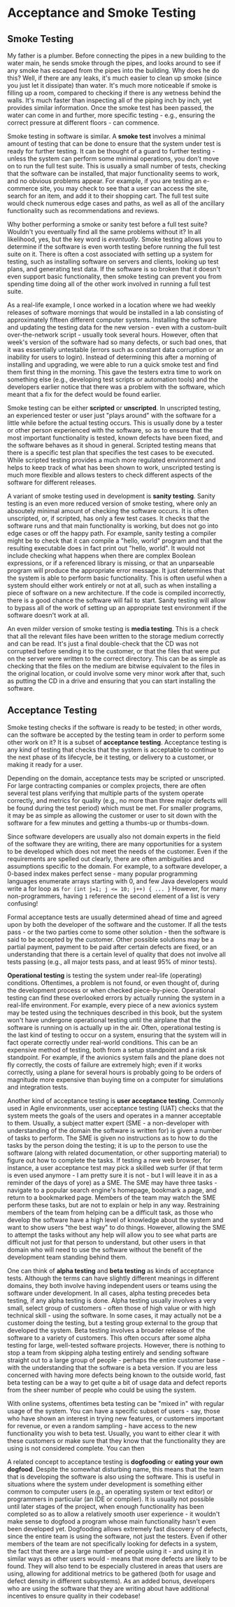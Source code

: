 # Acceptance and Smoke Testing

## Smoke Testing

My father is a plumber.  Before connecting the pipes in a new building to the water main, he sends smoke through the pipes, and looks around to see if any smoke has escaped from the pipes into the building.  Why does he do this?  Well, if there are any leaks, it's much easier to clean up smoke (since you just let it dissipate) than water.  It's much more noticeable if smoke is filling up a room, compared to checking if there is any wetness behind the walls.  It's much faster than inspecting all of the piping inch by inch, yet provides similar information.  Once the smoke test has been passed, the water can come in and further, more specific testing - e.g., ensuring the correct pressure at different floors - can commence.

Smoke testing in software is similar.  A __smoke test__ involves a minimal amount of testing that can be done to ensure that the system under test is ready for further testing.  It can be thought of a guard to further testing - unless the system can perform some minimal operations, you don't move on to run the full test suite.  This is usually a small number of tests, checking that the software can be installed, that major functionality seems to work, and no obvious problems appear.  For example, if you are testing an e-commerce site, you may check to see that a user can access the site, search for an item, and add it to their shopping cart.  The full test suite would check numerous edge cases and paths, as well as all of the ancillary functionality such as recommendations and reviews.

Why bother performing a smoke or sanity test before a full test suite?  Wouldn't you eventually find all the same problems without it?  In all likelihood, yes, but the key word is _eventually_.  Smoke testing allows you to determine if the software is even worth testing before running the full test suite on it.  There is often a cost associated with setting up a system for testing, such as installing software on servers and clients, looking up test plans, and generating test data.  If the software is so broken that it doesn't even support basic functionality, then smoke testing can prevent you from spending time doing all of the other work involved in running a full test suite.  

As a real-life example, I once worked in a location where we had weekly releases of software mornings that would be installed in a lab consisting of approximately fifteen different computer systems.  Installing the software and updating the testing data for the new version - even with a custom-built over-the-network script - usually took several hours.  However, often that week's version of the software had so many defects, or such bad ones, that it was essentially untestable (errors such as constant data corruption or an inability for users to login).  Instead of determining this after a morning of installing and upgrading, we were able to run a quick smoke test and find them first thing in the morning.  This gave the testers extra time to work on something else (e.g., developing test scripts or automation tools) and the developers earlier notice that there was a problem with the software, which meant that a fix for the defect would be found earlier.

Smoke testing can be either __scripted__ or __unscripted__.  In unscripted testing, an experienced tester or user just "plays around" with the software for a little while before the actual testing occurs.  This is usually done by a tester or other person experienced with the software, so as to ensure that the most important functionality is tested, known defects have been fixed, and the software behaves as it shoud in general.  Scripted testing means that there is a specific test plan that specifies the test cases to be executed.  While scripted testing provides a much more regulated environment and helps to keep track of what has been shown to work, unscripted testing is much more flexible and allows testers to check different aspects of the software for different releases.

A variant of smoke testing used in development is __sanity testing__.  Sanity testing is an even more reduced version of smoke testing, where only an absoutely minimal amount of checking the software occurs.  It is often unscripted, or, if scripted, has only a few test cases.  It checks that the software runs and that main functionality is working, but does not go into edge cases or off the happy path.  For example, sanity testing a compiler might be to check that it can compile a "hello, world" program and that the resulting executable does in fact print out "hello, world".  It would not include checking what happens when there are complex Boolean expressions, or if a referenced library is missing, or that an unparseable program will produce the appropriate error message.  It just determines that the system is able to perform basic functionality.  This is often useful when a system should either work entirely or not at all, such as when installing a piece of software on a new architecture.  If the code is compiled incorrectly, there is a good chance the software will fail to start.  Sanity testing will allow to bypass all of the work of setting up an appropriate test environment if the software doesn't work at all.

An even milder version of smoke testing is __media testing__.  This is a check that all the relevant files have been written to the storage medium correctly and can be read.  It's just a final double-check that the CD was not corrupted before sending it to the customer, or that the files that were put on the server were written to the correct directory.  This can be as simple as checking that the files on the medium are bitwise equivalent to the files in the original location, or could involve some very minor work after that, such as putting the CD in a drive and ensuring that you can start installing the software.

## Acceptance Testing

Smoke testing checks if the software is ready to be tested; in other words, can the software be accepted by the testing team in order to perform some other work on it?  It is a subset of __acceptance testing__.  Acceptance testing is any kind of testing that checks that the system is acceptable to continue to the next phase of its lifecycle, be it testing, or delivery to a customer, or making it ready for a user.  

Depending on the domain, acceptance tests may be scripted or unscripted.  For large contracting companies or complex projects, there are often several test plans verifying that multiple parts of the system operate correctly, and metrics for quality (e.g., no more than three major defects will be found during the test period) which must be met.  For smaller programs, it may be as simple as allowing the customer or user to sit down with the software for a few minutes and getting a thumbs-up or thumbs-down.

Since software developers are usually also not domain experts in the field of the software they are writing, there are many opportunities for a system to be developed which does not meet the needs of the customer.  Even if the requirements are spelled out clearly, there are often ambiguities and assumptions specific to the domain.  For example, to a software developer, a 0-based index makes perfect sense - many popular programming languages enumerate arrays starting with 0, and few Java developers would write a for loop as `for (int j=1; j <= 10; j++) { ... }`  However, for many non-programmers, having `1` reference the second element of a list is very confusing!

Formal acceptance tests are usually determined ahead of time and agreed upon by both the developer of the software and the customer.  If all the tests pass - or the two parties come to some other solution - then the software is said to be accepted by the customer.  Other possible solutions may be a partial payment, payment to be paid after certain defects are fixed, or an understanding that there is a certain level of quality that does not involve all tests passing (e.g., all major tests pass, and at least 95% of minor tests).

__Operational testing__ is testing the system under real-life (operating) conditions.  Oftentimes, a problem is not found, or even thought of, during the development process or when checked piece-by-piece.  Operational testing can find these overlooked errors by actually running the system in a real-life environment.  For example, every piece of a new avionics system may be tested using the techniques described in this book, but the system won't have undergone operational testing until the airplane that the software is running on is actually up in the air.  Often, operational testing is the last kind of testing to occur on a system, ensuring that the system will in fact operate correctly under real-world conditions.  This can be an expensive method of testing, both from a setup standpoint and a risk standpoint.  For example, if the avionics system fails and the plane does not fly correctly, the costs of failure are extremely high; even if it works correctly, using a plane for several hours is probably going to be orders of magnitude more expensive than buying time on a computer for simulations and integration tests.

Another kind of acceptance testing is __user acceptance testing__.  Commonly used in Agile environments, user acceptance testing (UAT) checks that the system meets the goals of the users and operates in a manner acceptable to them.  Usually, a subject matter expert (SME - a non-developer with understanding of the domain the software is written for) is given a number of tasks to perform.  The SME is given no instructions as to how to do the tasks by the person doing the testing; it is up to the person to use the software (along with related documentation, or other supporting material) to figure out how to complete the tasks.  If testing a new web browser, for instance, a user acceptance test may pick a skilled web surfer (if that term is even used anymore - I am pretty sure it is not - but I will leave it in as a reminder of the days of yore) as a SME.  The SME may have three tasks - navigate to a popular search engine's homepage, bookmark a page, and return to a bookmarked page.  Members of the team may watch the SME perform these tasks, but are not to explain or help in any way.  Restraining members of the team from helping can be a difficult task, as those who develop the software have a high level of knowledge about the system and want to show users "the best way" to do things.  However, allowing the SME to attempt the tasks without any help will allow you to see what parts are difficult not just for that person to understand, but other users in that domain who will need to use the software without the benefit of the development team standing behind them.

One can think of __alpha testing__ and __beta testing__ as kinds of acceptance tests.  Although the terms can have slightly different meanings in different domains, they both involve having independent users or teams using the software under development.  In all cases, alpha testing precedes beta testing, if any alpha testing is done.  Alpha testing usually involves a very small, select group of customers - often those of high value or with high technical skill - using the software.  In some cases, it may actually not be a customer doing the testing, but a testing group external to the group that developed the system.  Beta testing involves a broader release of the software to a variety of customers.  This often occurs after some alpha testing for large, well-tested software projects.  However, there is nothing to stop a team from skipping alpha testing entirely and sending software straight out to a large group of people - perhaps the entire customer base - with the understanding that the software is a beta version.  If you are less concerned with having more defects being known to the outside world, fast beta testing can be a way to get quite a bit of usage data and defect reports from the sheer number of people who could be using the system.

With online systems, oftentimes beta testing can be "mixed in" with regular usage of the system.  You can have a specific subset of users - say, those who have shown an interest in trying new features, or customers important for revenue, or even a random sampling - have access to the new functionality you wish to beta test.  Usually, you want to either clear it with these customers or make sure that they know that the functionality they are using is not considered complete.  You can then 

A related concept to acceptance testing is __dogfooding__ or __eating your own dogfood__.  Despite the somewhat disturbing name, this means that the team that is developing the software is also using the software.  This is useful in situations where the system under development is something either common to computer users (e.g., an operating system or text editor) or programmers in particular (an IDE or compiler).  It is usually not possible until later stages of the project, when enough functionality has been completed so as to allow a relatively smooth user experience - it wouldn't make sense to dogfood a program whose main functionality hasn't even been developed yet.  Dogfooding allows extremely fast discovery of defects, since the entire team is using the software, not just the testers.  Even if other members of the team are not specifically looking for defects in a system, the fact that there are a large number of people using it - and using it in similar ways as other users would - means that more defects are likely to be found.  They will also tend to be especially clustered in areas that users are using, allowing for additional metrics to be gathered (both for usage and defect density in different subsystems).  As an added bonus, developers who are using the software that they are writing about have additional incentives to ensure quality in their codebase!

